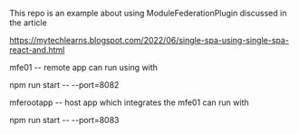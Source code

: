 This repo is an example about using ModuleFederationPlugin discussed in the article

https://mytechlearns.blogspot.com/2022/06/single-spa-using-single-spa-react-and.html

mfe01 -- remote app can run using with

npm run start -- --port=8082

mferootapp -- host app which integrates the mfe01 can run with

npm run start -- --port=8083

